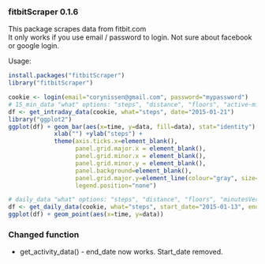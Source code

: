 
### fitbitScraper 0.1.6

This package scrapes data from fitbit.com  
It only works if you use email / password to login. Not sure about facebook or google login.  

Usage:  

```R
install.packages("fitbitScraper")
library("fitbitScraper")

cookie <- login(email="corynissen@gmail.com", password="mypassword")  
# 15_min_data "what" options: "steps", "distance", "floors", "active-minutes", "calories-burned"   
df <- get_intraday_data(cookie, what="steps", date="2015-01-21")  
library("ggplot2")  
ggplot(df) + geom_bar(aes(x=time, y=data, fill=data), stat="identity") + 
             xlab("") +ylab("steps") + 
             theme(axis.ticks.x=element_blank(), 
                   panel.grid.major.x = element_blank(), 
                   panel.grid.minor.x = element_blank(), 
                   panel.grid.minor.y = element_blank(), 
                   panel.background=element_blank(), 
                   panel.grid.major.y=element_line(colour="gray", size=.1), 
                   legend.position="none") 

# daily_data "what" options: "steps", "distance", "floors", "minutesVery", "caloriesBurnedVsIntake"   
df <- get_daily_data(cookie, what="steps", start_date="2015-01-13", end_date="2015-01-20")  
ggplot(df) + geom_point(aes(x=time, y=data))  
```
### Changed function
- get_activity_data() - end_date now works. Start_date removed.
